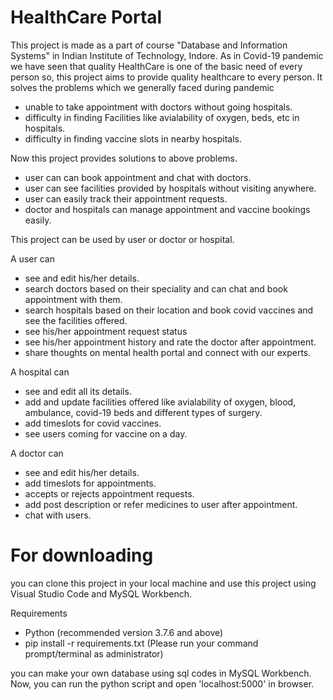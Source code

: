 # HealthCare Portal
This project is made as a part of course "Database and Information Systems" in Indian Institute of Technology, Indore.
As in Covid-19 pandemic we have seen that quality HealthCare is one of the basic need of every person so, this project aims to provide quality healthcare to every person.
It solves the problems which we generally faced during pandemic
* unable to take appointment with doctors without going hospitals.
* difficulty in finding Facilities like avialability of oxygen, beds, etc in hospitals.
* difficulty in finding vaccine slots in nearby hospitals.

Now this project provides solutions to above problems.
* user can can book appointment and chat with doctors.
* user can see facilities provided by hospitals without visiting anywhere.
* user can easily track their appointment requests.
* doctor and hospitals can manage appointment and vaccine bookings easily.

This project can be used by user or doctor or hospital.

A user can
* see and edit his/her details.
* search doctors based on their speciality and can chat and book appointment with them.
* search hospitals based on their location and book covid vaccines and see the facilities offered.
* see his/her appointment request status
* see his/her appointment history and rate the doctor after appointment.
* share thoughts on mental health portal and connect with our experts.

A hospital can
* see and edit all its details.
* add and update facilities offered like avialability of oxygen, blood, ambulance, covid-19 beds and different types of surgery.
* add timeslots for covid vaccines.
* see users coming for vaccine on a day.

A doctor can
* see and edit his/her details.
* add timeslots for appointments.
* accepts or rejects appointment requests.
* add post description or refer medicines to user after appointment.
* chat with users.

# For downloading
you can clone this project in your local machine and use this project using Visual Studio Code and MySQL Workbench.

Requirements
* Python (recommended version 3.7.6 and above)
* pip install -r requirements.txt (Please run your command prompt/terminal as administrator)

you can make your own database using sql codes in MySQL Workbench.
Now, you can run the python script and open 'localhost:5000' in browser.
